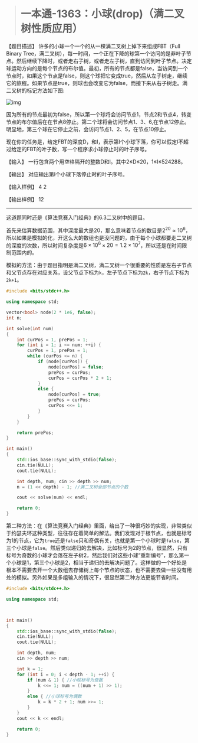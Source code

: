 > # 一本通-1363：小球(drop)（满二叉树性质应用）

【题目描述】
许多的小球一个一个的从一棵满二叉树上掉下来组成FBT（Full Binary Tree，满二叉树），每一时间，一个正在下降的球第一个访问的是非叶子节点。然后继续下降时，或者走右子树，或者走左子树，直到访问到叶子节点。决定球运动方向的是每个节点的布尔值。最初，所有的节点都是false，当访问到一个节点时，如果这个节点是false，则这个球把它变成true，然后从左子树走，继续它的旅程。如果节点是true，则球也会改变它为false，而接下来从右子树走。满二叉树的标记方法如下图:

![img](http://ybt.ssoier.cn:8088/pic/1363.gif)

因为所有的节点最初为false，所以第一个球将会访问节点1，节点2和节点4，转变节点的布尔值后在在节点8停止。第二个球将会访问节点1、3、6,在节点12停止。明显地，第三个球在它停止之前，会访问节点1、2、5，在节点10停止。

现在你的任务是，给定FBT的深度D，和I，表示第I个小球下落，你可以假定I不超过给定的FBT的叶子数，写一个程序求小球停止时的叶子序号。

【输入】
一行包含两个用空格隔开的整数D和I。其中2≤D≤20，1≤I≤524288。

【输出】
对应输出第I个小球下落停止时的叶子序号。

【输入样例】
4 2

【输出样例】
12

-----

这道题同时还是《算法竞赛入门经典》的6.3二叉树中的题目。

首先来估算数据范围，其中深度最大是20，那么意味着节点的数目是$2^{20}\approx 10^6$，所以如果是模拟的化，开这么大的数组也是没问题的，由于每个小球都要走二叉树的深度的次数，所以时间复杂度是$6 \times 10^ 6 \times 20 = 1.2 \times 10^7$，所以还是在时间限制范围内的。

模拟的方法：由于题目指明是满二叉树，满二叉树一个很重要的性质是左右子节点和父节点存在对应关系，设父节点下标为`k`，左子节点下标为`2k`，右子节点下标为`2k+1`。

```c++
#include <bits/stdc++.h>

using namespace std;

vector<bool> node(2 * 1e6, false);
int n;

int solve(int num)
{
	int curPos = 1, prePos = 1;
	for (int i = 1; i <= num; ++i) {
		curPos = 1, prePos = 1;
		while (curPos <= n) {
			if (node[curPos]) {
				node[curPos] = false;
				prePos = curPos;
				curPos = curPos * 2 + 1;
			}
			else {
				node[curPos] = true;
				prePos = curPos;
				curPos <<= 1;
			}
		}
	}

	return prePos;
}

int main()
{
	std::ios_base::sync_with_stdio(false);
	cin.tie(NULL);
	cout.tie(NULL);

	int depth, num; cin >> depth >> num;
	n = (1 << depth) - 1; //满二叉树全部节点的个数

	cout << solve(num) << endl;

	return 0;
}

```

第二种方法：在《算法竞赛入门经典》里面，给出了一种很巧妙的实现，非常类似于约瑟夫环这种类型，往往存在着简单的解法。我们发现对于根节点，也就是标号为1的节点，它为`true`还是`false`只和奇偶有关，也就是第一个小球时是`false`，第三个小球是`false`。然后类似递归的去解决，比如标号为2的节点，很显然，只有标号为奇数的小球才会落在左子树2，然后我们对这些小球“重新编号”，那么第一个小球是1，第三个小球是2，相当于递归的去解决问题了。这样做的一个好处是根本不需要去开一个大数组去存储树上每个节点的状态，也不需要去做一些没有用处的模拟。另外如果是多组输入的情况下，很显然第二种方法更能节省时间。

```c++
#include <bits/stdc++.h>

using namespace std;



int main()
{
	std::ios_base::sync_with_stdio(false);
	cin.tie(NULL);
	cout.tie(NULL);

	int depth, num;
	cin >> depth >> num;

	int k = 1;
	for (int i = 0; i < depth - 1; ++i) {
		if (num & 1) { //小球标号为奇数
			k <<= 1; num = ((num + 1) >> 1);
		}
		else { //小球标号为偶数
			k = k * 2 + 1; num >>= 1;
		}
	}
	cout << k << endl;

	return 0;
}
```



















